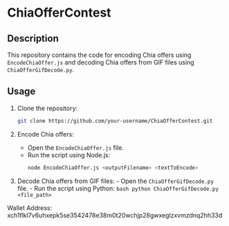 # ChiaOfferContest

## Description
This repository contains the code for encoding Chia offers using `EncodeChiaOffer.js` and decoding Chia offers from GIF files using `ChiaOfferGifDecode.py`.

## Usage
1. Clone the repository:
    ```bash
    git clone https://github.com/your-username/ChiaOfferContest.git
    ```

2. Encode Chia offers:
    - Open the `EncodeChiaOffer.js` file.
    - Run the script using Node.js:
        ```bash
        node EncodeChiaOffer.js <outputFilename> <textToEncode>
        ```

3. Decode Chia offers from GIF files:
        - Open the `ChiaOfferGifDecode.py` file.
        - Run the script using Python:
            ```bash
            python ChiaOfferGifDecode.py <file_path>
            ```


            
Wallet Address: xch1flkl7v6uhxepk5se3542478e38m0t20wchjp28gwxeglzxvmzdnq2hh33d

